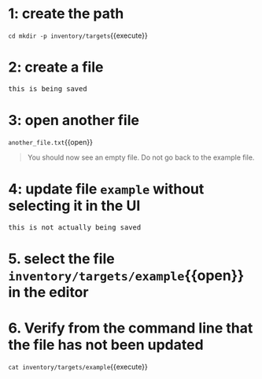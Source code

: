# 1: create the path
`cd mkdir -p inventory/targets`{{execute}}

# 2: create a file
<pre class="file" data-filename="inventory/targets/example" data-target="replace">
this is being saved
</pre>

# 3: open another file
`another_file.txt`{{open}}

> You should now see an empty file. Do not go back to the example file.

# 4: update file `example` without selecting it in the UI
<pre class="file" data-filename="inventory/targets/example" data-target="replace">
this is not actually being saved
</pre>

# 5. select the file `inventory/targets/example`{{open}} in the editor

# 6. Verify from the command line that the file has **not been updated**
`cat inventory/targets/example`{{execute}}